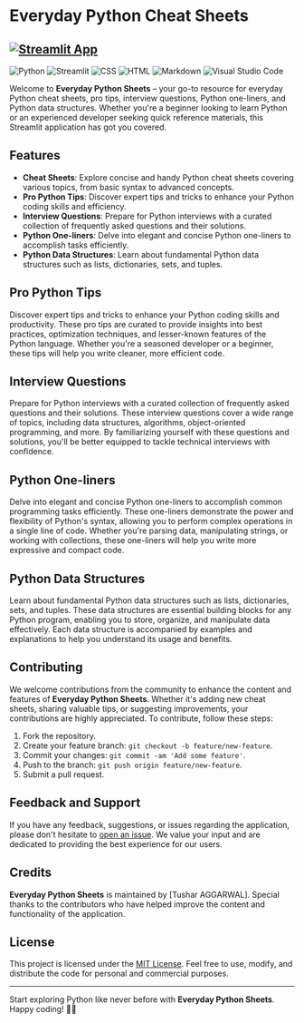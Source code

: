 # Everyday Python Cheat Sheets
## [![Streamlit App](https://static.streamlit.io/badges/streamlit_badge_black_white.svg)](https://everyday-python.streamlit.app/)

![Python](https://img.shields.io/badge/python-3670A0?style=for-the-badge&logo=python&logoColor=ffdd54)
![Streamlit](https://img.shields.io/badge/Streamlit-FF4B4B.svg?style=for-the-badge&logo=Streamlit&logoColor=white)
![CSS](https://img.shields.io/badge/CSS3-1572B6.svg?style=for-the-badge&logo=CSS3&logoColor=white)
![HTML](https://img.shields.io/badge/HTML5-E34F26.svg?style=for-the-badge&logo=HTML5&logoColor=white)
![Markdown](https://img.shields.io/badge/markdown-%23000000.svg?style=for-the-badge&logo=markdown&logoColor=white)
![Visual Studio Code](https://img.shields.io/badge/Visual%20Studio%20Code-0078d7.svg?style=for-the-badge&logo=visual-studio-code&logoColor=white)

Welcome to **Everyday Python Sheets** – your go-to resource for everyday Python cheat sheets, pro tips, interview questions, Python one-liners, and Python data structures. Whether you're a beginner looking to learn Python or an experienced developer seeking quick reference materials, this Streamlit application has got you covered.

## Features

- **Cheat Sheets**: Explore concise and handy Python cheat sheets covering various topics, from basic syntax to advanced concepts.
- **Pro Python Tips**: Discover expert tips and tricks to enhance your Python coding skills and efficiency.
- **Interview Questions**: Prepare for Python interviews with a curated collection of frequently asked questions and their solutions.
- **Python One-liners**: Delve into elegant and concise Python one-liners to accomplish tasks efficiently.
- **Python Data Structures**: Learn about fundamental Python data structures such as lists, dictionaries, sets, and tuples.

## Pro Python Tips

Discover expert tips and tricks to enhance your Python coding skills and productivity. These pro tips are curated to provide insights into best practices, optimization techniques, and lesser-known features of the Python language. Whether you're a seasoned developer or a beginner, these tips will help you write cleaner, more efficient code.

## Interview Questions

Prepare for Python interviews with a curated collection of frequently asked questions and their solutions. These interview questions cover a wide range of topics, including data structures, algorithms, object-oriented programming, and more. By familiarizing yourself with these questions and solutions, you'll be better equipped to tackle technical interviews with confidence.

## Python One-liners

Delve into elegant and concise Python one-liners to accomplish common programming tasks efficiently. These one-liners demonstrate the power and flexibility of Python's syntax, allowing you to perform complex operations in a single line of code. Whether you're parsing data, manipulating strings, or working with collections, these one-liners will help you write more expressive and compact code.

## Python Data Structures

Learn about fundamental Python data structures such as lists, dictionaries, sets, and tuples. These data structures are essential building blocks for any Python program, enabling you to store, organize, and manipulate data effectively. Each data structure is accompanied by examples and explanations to help you understand its usage and benefits.


## Contributing

We welcome contributions from the community to enhance the content and features of **Everyday Python Sheets**. Whether it's adding new cheat sheets, sharing valuable tips, or suggesting improvements, your contributions are highly appreciated. To contribute, follow these steps:

1. Fork the repository.
2. Create your feature branch: `git checkout -b feature/new-feature`.
3. Commit your changes: `git commit -am 'Add some feature'`.
4. Push to the branch: `git push origin feature/new-feature`.
5. Submit a pull request.

## Feedback and Support

If you have any feedback, suggestions, or issues regarding the application, please don't hesitate to [open an issue](https://github.com/tushar2704/Everyday_Python-Sheets/issues). We value your input and are dedicated to providing the best experience for our users.

## Credits

**Everyday Python Sheets** is maintained by [Tushar AGGARWAL]. Special thanks to the contributors who have helped improve the content and functionality of the application.

## License

This project is licensed under the [MIT License](LICENSE). Feel free to use, modify, and distribute the code for personal and commercial purposes.

---

Start exploring Python like never before with **Everyday Python Sheets**. Happy coding! 🐍✨

